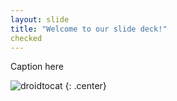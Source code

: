 ```yaml
---
layout: slide
title: "Welcome to our slide deck!"
checked
---
```


Caption here

![droidtocat](https://octodex.github.com/images/droidtocat.png)
{: .center}

